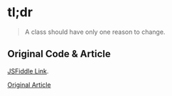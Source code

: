 # tl;dr

> A class should have only one reason to change.

## Original Code & Article

[JSFiddle Link](http://jsfiddle.net/derekgreer/Yvhwy/).

[Original Article](http://aspiringcraftsman.com/2011/12/08/solid-javascript-single-responsibility-principle/)
